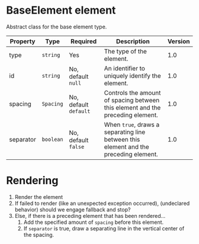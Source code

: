# BaseElement element

Abstract class for the base element type.

| Property | Type | Required | Description | Version |
|--|--|--|--|--|
| type | `string` | Yes | The type of the element. | 1.0 |
| id | `string` | No, default `null` | An identifier to uniquely identify the element. | 1.0 |
| spacing | `Spacing` | No, default `default` | Controls the amount of spacing between this element and the preceding element. | 1.0 |
| separator | `boolean` | No, default `false` | When `true`, draws a separating line between this element and the preceding element. | 1.0 |

# Rendering

1. Render the element
1. If failed to render (like an unexpected exception occurred), (undeclared behavior) should we engage fallback and stop?
1. Else, if there is a preceding element that has been rendered...
	1. Add the specified amount of `spacing` before this element.
	1. If `separator` is true, draw a separating line in the vertical center of the spacing.
